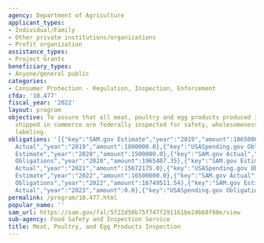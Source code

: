 ```yaml
---
agency: Department of Agriculture
applicant_types:
- Individual/Family
- Other private institutions/organizations
- Profit organization
assistance_types:
- Project Grants
beneficiary_types:
- Anyone/general public
categories:
- Consumer Protection - Regulation, Inspection, Enforcement
cfda: '10.477'
fiscal_year: '2022'
layout: program
objective: To assure that all meat, poultry and egg products produced in plants and
  shipped in commerce are federally inspected for safety, wholesomeness, and proper
  labeling.
obligations: '[{"key":"SAM.gov Estimate","year":"2019","amount":1065000000.0},{"key":"SAM.gov
  Actual","year":"2019","amount":1800000.0},{"key":"USASpending.gov Obligations","year":"2019","amount":1560970.8},{"key":"SAM.gov
  Estimate","year":"2020","amount":1500000.0},{"key":"SAM.gov Actual","year":"2020","amount":1332352.0},{"key":"USASpending.gov
  Obligations","year":"2020","amount":1965407.35},{"key":"SAM.gov Estimate","year":"2021","amount":16500000.0},{"key":"SAM.gov
  Actual","year":"2021","amount":15672175.0},{"key":"USASpending.gov Obligations","year":"2021","amount":15645508.15},{"key":"SAM.gov
  Estimate","year":"2022","amount":16500000.0},{"key":"SAM.gov Actual","year":"2022","amount":16868815.0},{"key":"USASpending.gov
  Obligations","year":"2022","amount":16749511.54},{"key":"SAM.gov Estimate","year":"2023","amount":16500000.0},{"key":"SAM.gov
  Actual","year":"2023","amount":0.0},{"key":"USASpending.gov Obligations","year":"2023","amount":16279336.4}]'
permalink: /program/10.477.html
popular_name: ''
sam_url: https://sam.gov/fal/5f22d50b75f747f291161be24b68f88e/view
sub-agency: Food Safety and Inspection Service
title: Meat, Poultry, and Egg Products Inspection
---
```

